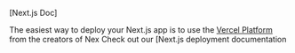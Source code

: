 

[Next.js Doc] 
  
The easiest way to deploy your Next.js app is to use the [Vercel Platform](https/vereomnewuiumdltmflxmetxap&utmpea-nxtpprd) from the creators of Nex
Check out our [Next.js deployment documentation
